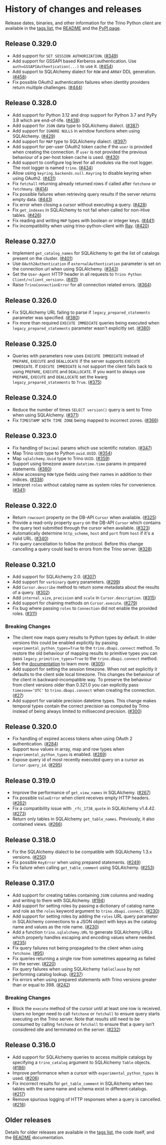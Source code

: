 # History of changes and releases

Release dates, binaries, and other information for the Trino Python client are
available in the [tags
list](https://github.com/trinodb/trino-python-client/tags), the
[README](https://github.com/trinodb/trino-python-client/blob/master/README.md)
and the [PyPI page](https://pypi.org/project/trino/).

## Release 0.329.0

* Add support for `SET SESSION AUTHORIZATION`.
  ([#349](https://github.com/trinodb/trino-python-client/issues/349))
* Add support for GSSAPI based Kerberos authentication. Use `auth=GSSAPIAuthentication(...)` to use it.
  ([#454](https://github.com/trinodb/trino-python-client/issues/454))
* Add support to SQLAlchemy dialect for `ROW` and `ARRAY` DDL generation.
  ([#458](https://github.com/trinodb/trino-python-client/issues/458))
* Fix possible OAuth2 authentication failures when identity providers return multiple challenges.
  ([#444](https://github.com/trinodb/trino-python-client/issues/444))

## Release 0.328.0

* Add support for Python 3.12 and drop support for Python 3.7 and PyPy 3.8
  which are end-of-life.
  ([#438](https://github.com/trinodb/trino-python-client/issues/438))
* Add support for `JSON` data type to SQLAlchemy dialect.
  ([#387](https://github.com/trinodb/trino-python-client/issues/387))
* Add support for `IGNORE NULLS` in window functions when using SQLAlchemy.
  ([#429](https://github.com/trinodb/trino-python-client/issues/429))
* Add support for `MAP` type to SQLAlchemy dialect.
  ([#397](https://github.com/trinodb/trino-python-client/issues/397))
* Add support for per-user OAuth2 token cache if the `user` is provided when
  creating the connection. If `user` is not provided the previous behaviour of
  a per-host token cache is used.
  ([#430](https://github.com/trinodb/trino-python-client/issues/430))
* Add support to configure log level for all modules via the root logger. The
  root logger is named `trino`.
  ([#434](https://github.com/trinodb/trino-python-client/issues/434))
* Allow using `keyring.backends.null.Keyring` to disable keyring when using
  OAuth2.
  ([#431](https://github.com/trinodb/trino-python-client/issues/431))
* Fix `fetchall` returning already returned rows if called after `fetchone` or
  `fetchmany`.
  ([#414](https://github.com/trinodb/trino-python-client/issues/414))
* Fix possible failures when retrieving query results if the server returns
  empty data.
  ([#443](https://github.com/trinodb/trino-python-client/issues/443))
* Fix error when closing a cursor without executing a query.
  ([#428](https://github.com/trinodb/trino-python-client/issues/428))
* Fix `get_indexes` in SQLAlchemy to not fail when called for non-Hive tables.
  ([#426](https://github.com/trinodb/trino-python-client/issues/426))
* Fix reading and writing `MAP` types with boolean or integer keys.
  ([#441](https://github.com/trinodb/trino-python-client/issues/441))
* Fix incompatibility when using trino-python-client with
  [Ray](https://github.com/ray-project/ray).
  ([#420](https://github.com/trinodb/trino-python-client/issues/420))

## Release 0.327.0

* Implement `get_catalog_names` for SQLAlchemy to get the list of catalogs
  present on the cluster.
  ([#401](https://github.com/trinodb/trino-python-client/issues/401))
* Use `OAuth2Authentication` if `externalAuthentication` parameter is set on
  the connection url when using SQLAlchemy.
  ([#343](https://github.com/trinodb/trino-python-client/issues/343))
* Set the `User-Agent` HTTP header in all requests to `Trino Python
  Client/<client_version>`.
  ([#411](https://github.com/trinodb/trino-python-client/issues/411))
* Raise `TrinoConnectionError` for all connection related errors.
  ([#364](https://github.com/trinodb/trino-python-client/issues/364))

## Release 0.326.0

* Fix SQLAlchemy URL failing to parse if `legacy_prepared_statements` parameter
  was specified.
  ([#380](https://github.com/trinodb/trino-python-client/issues/380))
* Fix more than required `EXECUTE IMMEDIATE` queries being executed when
  `legacy_prepared_statements` parameter wasn't explicitly set.
  ([#380](https://github.com/trinodb/trino-python-client/issues/380))

## Release 0.325.0

* Queries with parameters now uses `EXECUTE IMMEDIATE` instead of `PREPARE`,
  `EXECUTE` and `DEALLOCATE` if the server supports `EXECUTE IMMEDIATE`. If
  `EXECUTE IMMEDIATE` is not support the client falls back to using `PREPARE`,
  `EXECUTE` and `DEALLOCATE`. If you want to always use `PREPARE`, `EXECUTE`
  and `DEALLOCATE` set the kwarg `legacy_prepared_statements` to `True`.
  ([#375](https://github.com/trinodb/trino-python-client/issues/375))

## Release 0.324.0

* Reduce the number of times `SELECT version()` query is sent to Trino when
  using SQLAlchemy.
  ([#371](https://github.com/trinodb/trino-python-client/issues/371))
* Fix `TIMESTAMP WITH TIME ZONE` being mapped to incorrect zones.
  ([#366](https://github.com/trinodb/trino-python-client/issues/366))

## Release 0.323.0

* Fix handling of `Decimal` params which use scientific notation.
  ([#347](https://github.com/trinodb/trino-python-client/issues/347))
* Map Trino `UUID` type to Python `uuid.UUID`.
  ([#354](https://github.com/trinodb/trino-python-client/issues/354))
* Map `sqlalchemy.Uuid` type to Trino `UUID`.
  ([#359](https://github.com/trinodb/trino-python-client/issues/359))
* Support using timezone aware `datetime.time` params in prepared statements.
  ([#360](https://github.com/trinodb/trino-python-client/issues/360))
* Allow accessing `ROW` type fields using their names in addition to their indices.
  ([#338](https://github.com/trinodb/trino-python-client/issues/338))
* Interpret `roles` without catalog name as system roles for convenience.
  ([#341](https://github.com/trinodb/trino-python-client/issues/341))

## Release 0.322.0

* Return `rowcount` property on the DB-API `Cursor` when available.
  ([#325](https://github.com/trinodb/trino-python-client/issues/325))
* Provide a read-only property `query` on the DB-API `Cursor` which contains
  the query text submitted through the cursor when available.
  ([#323](https://github.com/trinodb/trino-python-client/issues/323))
* Automatically determine `http_scheme`, `host` and `port` from `host` if it's a
  valid URL.
  ([#340](https://github.com/trinodb/trino-python-client/issues/340))
* Fix query cancellation to follow the protocol. Before this change cancelling
  a query could lead to errors from the Trino server.
  ([#328](https://github.com/trinodb/trino-python-client/issues/328))

## Release 0.321.0

* Add support for SQLAlchemy 2.0.
  ([#307](https://github.com/trinodb/trino-python-client/issues/307))
* Add support for `varbinary` query parameters.
  ([#299](https://github.com/trinodb/trino-python-client/issues/299))
* Add `Cursor.describe` method to return some metadata about the results of a
  query.
  ([#302](https://github.com/trinodb/trino-python-client/issues/302))
* Add `internal_size`, `precision` and `scale` in `Cursor.description`.
  ([#315](https://github.com/trinodb/trino-python-client/issues/315))
* Add support for chaining methods on `Cursor.execute`.
  ([#279](https://github.com/trinodb/trino-python-client/issues/279))
* Fix bug where passing `roles` to `Connection` did not enable the provided roles.
  ([#311](https://github.com/trinodb/trino-python-client/issues/311))

### Breaking Changes

* The client now maps query results to Python types by default. In older
  versions this could be enabled explicitly by passing
  `experimental_python_types=True` to the `trino.dbapi.connect` method. To
  restore the old behaviour of mapping results to primitive types you can pass
  `legacy_primitive_types=True` to the `trino.dbapi.connect` method. See the
  [documentation](https://github.com/trinodb/trino-python-client#legacy-primitive-types)
  to learn more.
  ([#305](https://github.com/trinodb/trino-python-client/issues/305))
* Add support for setting the session timezone. When not set explicitly it
  defaults to the client side local timezone. This changes the behaviour of the
  client in backward-incompatible way. To preserve the behaviour from client
  versions older than 0.321.0 you can explicitly pass `timezone='UTC'` to
  `trino.dbapi.connect` when creating the connection.
  ([#27](https://github.com/trinodb/trino-python-client/issues/27))
* Add support for variable precision datetime types. This change makes temporal
  types contain the correct precision as computed by Trino instead of being
  always limited to millisecond precision.
  ([#300](https://github.com/trinodb/trino-python-client/issues/300))

## Release 0.320.0

* Fix handling of expired access tokens when using OAuth 2 authentication.
  ([#284](https://github.com/trinodb/trino-python-client/issues/284))
* Support `None` values in array, map and row types when `experimental_python_types` is enabled.
  ([#269](https://github.com/trinodb/trino-python-client/issues/269))
* Expose query id of most recently executed query on a cursor as `Cursor.query_id`.
  ([#295](https://github.com/trinodb/trino-python-client/issues/295))

## Release 0.319.0

* Improve the performance of `get_view_names` in SQLAlchemy. 
  ([#267](https://github.com/trinodb/trino-python-client/issues/267))
* Fix possible `ValueError` when client receives empty HTTP headers.
  ([#262](https://github.com/trinodb/trino-python-client/issues/262))
* Fix a compatibility issue with `_rfc_1738_quote` in SQLAlchemy v1.4.42.
  ([#273](https://github.com/trinodb/trino-python-client/issues/273))
* Return only tables in SQLAlchemy `get_table_names`. Previously, it 
  also contained views. 
  ([#266](https://github.com/trinodb/trino-python-client/issues/266))

## Release 0.318.0

* Fix the SQLAlchemy dialect to be compatible with SQLAlchemy 1.3.x versions.
  ([#250](https://github.com/trinodb/trino-python-client/issues/250))
* Fix possible `KeyError` when using prepared statements.
  ([#249](https://github.com/trinodb/trino-python-client/issues/249))
* Fix failure when calling `get_table_comment` using SQLAlchemy.
  ([#253](https://github.com/trinodb/trino-python-client/issues/253))

## Release 0.317.0

* Add support for creating tables containing `JSON` columns and reading and
  writing to them with SQLAlchemy.
  ([#194](https://github.com/trinodb/trino-python-client/issues/194))
* Add support for setting roles by passing a dictionary of catalog name and
  role as the `roles` keyword argument to `trino.dbapi.connect`.
  ([#230](https://github.com/trinodb/trino-python-client/issues/230))
* Add support for setting roles by adding the `roles` URL query parameter in
  SQLAlchemy connections to a JSON object with keys as the catalog name and
  values as the role name.
  ([#230](https://github.com/trinodb/trino-python-client/issues/230))
* Add a function `trino.sqlalchemy.URL` to generate SQLAlchemy URLs which
  properly handles escaping and encoding values where needed.
  ([#235](https://github.com/trinodb/trino-python-client/issues/235))
* Fix query failures not being propagated to the client when using `fetchone`.
  ([#95](https://github.com/trinodb/trino-python-client/issues/95))
* Fix queries returning a single row from sometimes appearing as failed on the
  server. ([#220](https://github.com/trinodb/trino-python-client/issues/220))
* Fix query failures when using SQLAlchemy `TableClause` by not performing
  catalog lookup.
  ([#237](https://github.com/trinodb/trino-python-client/issues/237))
* Fix errors when using prepared statements with Trino versions greater than or
  equal to 398.
  ([#242](https://github.com/trinodb/trino-python-client/issues/242))

### Breaking Changes

* Block the `execute` method of the cursor until at least one row is received.
  Users no longer need to call `fetchone` or `fetchall` to ensure query starts
  executing on the Trino server. Note that results still need to be consumed by
  calling `fetchone` or `fetchall` to ensure that a query isn't considered idle
  and terminated on the server.
  ([#232](https://github.com/trinodb/trino-python-client/issues/232))

## Release 0.316.0

* Add support for SQLAlchemy queries to access multiple catalogs by specifying
  a `trino_catalog` argument to SQLAlchemy `Table` objects.
  ([#186](https://github.com/trinodb/trino-python-client/issues/186))
* Improve performance when a cursor with `experimental_python_types` is used.
  ([#206](https://github.com/trinodb/trino-python-client/issues/206))
* Fix incorrect results for `get_table_comment` in SQLAlchemy when two tables
  with the same name and schema exist in different catalogs.
  ([#217](https://github.com/trinodb/trino-python-client/issues/217))
* Remove spurious logging of HTTP responses when a query is cancelled.
  ([#216](https://github.com/trinodb/trino-python-client/issues/216))

## Older releases

Details for older releases are available in the [tags
list](https://github.com/trinodb/trino-python-client/tags), the code itself,
and the
[README](https://github.com/trinodb/trino-python-client/blob/master/README.md)
documentation.
